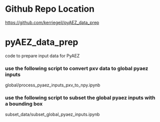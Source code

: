 # Github Repo Location
https://github.com/kerriegeil/pyAEZ_data_prep

# pyAEZ_data_prep
code to prepare input data for PyAEZ



### use the following script to convert pxv data to global pyaez inputs
global/process_pyaez_inputs_pxv_to_npy.ipynb

### use the following script to subset the global pyaez inputs with a bounding box
subset_data/subset_global_pyaez_inputs.ipynb


